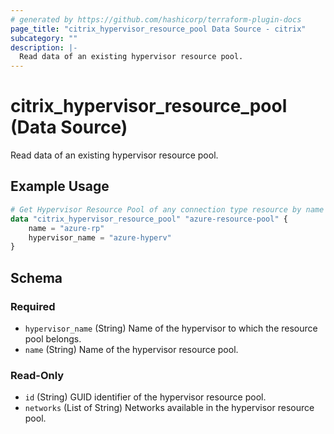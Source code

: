 ```yaml
---
# generated by https://github.com/hashicorp/terraform-plugin-docs
page_title: "citrix_hypervisor_resource_pool Data Source - citrix"
subcategory: ""
description: |-
  Read data of an existing hypervisor resource pool.
---
```


# citrix_hypervisor_resource_pool (Data Source)

Read data of an existing hypervisor resource pool.

## Example Usage

```terraform
# Get Hypervisor Resource Pool of any connection type resource by name and the hypervisor name it belongs to
data "citrix_hypervisor_resource_pool" "azure-resource-pool" {
    name = "azure-rp"
    hypervisor_name = "azure-hyperv"
}
```

<!-- schema generated by tfplugindocs -->
## Schema

### Required

- `hypervisor_name` (String) Name of the hypervisor to which the resource pool belongs.
- `name` (String) Name of the hypervisor resource pool.

### Read-Only

- `id` (String) GUID identifier of the hypervisor resource pool.
- `networks` (List of String) Networks available in the hypervisor resource pool.


